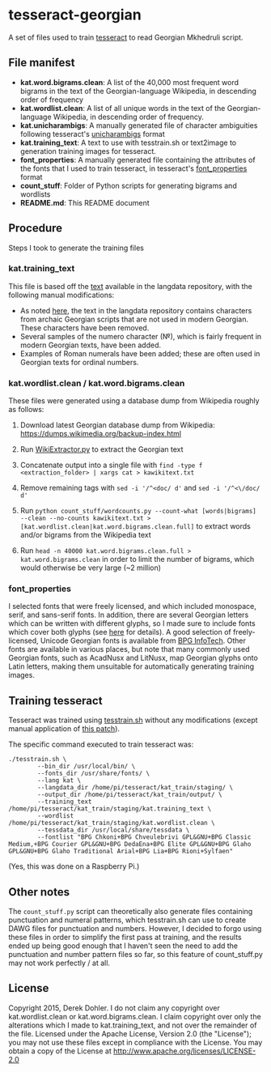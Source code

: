 # tesseract-georgian
 A set of files used to train [tesseract](https://code.google.com/p/tesseract-ocr/) to read Georgian
 Mkhedruli script.

## File manifest

- **kat.word.bigrams.clean**: A list of the 40,000 most frequent word bigrams in the text of the Georgian-language Wikipedia, in descending order of frequency
- **kat.wordlist.clean**: A list of all unique words in the text of the Georgian-language Wikipedia, in descending order of frequency.
- **kat.unicharambigs**: A manually generated file of character ambiguities following tesseract's [unicharambigs](https://tesseract-ocr.googlecode.com/git/doc/unicharambigs.5.html) format
- **kat.training_text**: A text to use with tesstrain.sh or text2image to generation training images for tesseract.
- **font_properties**: A manually generated file containing the attributes of the fonts that I used to train tesseract, in tesseract's [font\_properties](https://code.google.com/p/tesseract-ocr/wiki/TrainingTesseract3) format
- **count_stuff**: Folder of Python scripts for generating bigrams and wordlists
- **README.md**: This README document

## Procedure
Steps I took to generate the training files

### kat.training\_text
This file is based off the
[text](https://code.google.com/p/tesseract-ocr/source/browse/kat/kat.training_text?repo=langdata)
available in the langdata repository, with the following manual modifications:

- As noted [here](https://code.google.com/p/tesseract-ocr/issues/detail?id=1376), the text in the langdata repository contains characters from archaic Georgian scripts that are not used in modern Georgian. These characters have been removed.
- Several samples of the numero character (№), which is fairly frequent in modern Georgian texts, have been added.
- Examples of Roman numerals have been added; these are often used in Georgian texts for ordinal numbers.

### kat.wordlist.clean / kat.word.bigrams.clean
These files were generated using a database dump from Wikipedia roughly as follows:

1. Download latest Georgian database dump from Wikipedia:
https://dumps.wikimedia.org/backup-index.html

2. Run [WikiExtractor.py](https://github.com/bwbaugh/wikipedia-extractor) to extract the Georgian
text

3. Concatenate output into a single file with `find -type f <extraction_folder> | xargs cat >
kawikitext.txt`

4. Remove remaining <doc> tags with `sed -i '/^<doc/ d'` and `sed -i '/^<\/doc/ d'`

5. Run `python count_stuff/wordcounts.py --count-what [words|bigrams] --clean --no-counts
kawikitext.txt > [kat.wordlist.clean|kat.word.bigrams.clean.full]` to extract words and/or bigrams from
the Wikipedia text

6. Run `head -n 40000 kat.word.bigrams.clean.full > kat.word.bigrams.clean` in order to limit the
number of bigrams, which would otherwise be very large (~2 million)

### font\_properties
I selected fonts that were freely licensed, and which included monospace, serif, and sans-serif
fonts. In addition, there are several Georgian letters which can be written with different glyphs,
so I made sure to include fonts which cover both glyphs (see
[here](https://code.google.com/p/tesseract-ocr/issues/detail?id=1376) for details). A good selection
of freely-licensed, Unicode Georgian fonts is available from [BPG
InfoTech](https://bpgfonts.wordpress.com). Other fonts are available in various places, but note
that many commonly used Georgian fonts, such as AcadNusx and LitNusx, map Georgian glyphs onto Latin
letters, making them unsuitable for automatically generating training images.

## Training tesseract
Tesseract was trained using
[tesstrain.sh](https://tesseract-ocr.googlecode.com/git/training/tesstrain.sh) without any
modifications (except manual application of [this
patch](https://code.google.com/p/tesseract-ocr/issues/detail?id=1311)).

The specific command executed to train tesseract was:

```
./tesstrain.sh \
        --bin_dir /usr/local/bin/ \
        --fonts_dir /usr/share/fonts/ \
        --lang kat \
        --langdata_dir /home/pi/tesseract/kat_train/staging/ \
        --output_dir /home/pi/tesseract/kat_train/output/ \
        --training_text /home/pi/tesseract/kat_train/staging/kat.training_text \
        --wordlist /home/pi/tesseract/kat_train/staging/kat.wordlist.clean \
        --tessdata_dir /usr/local/share/tessdata \
        --fontlist "BPG Chkoni+BPG Chveulebrivi GPL&GNU+BPG Classic Medium,+BPG Courier GPL&GNU+BPG DedaEna+BPG Elite GPL&GNU+BPG Glaho GPL&GNU+BPG Glaho Traditional Arial+BPG Lia+BPG Rioni+Sylfaen"
```
(Yes, this was done on a Raspberry Pi.)

## Other notes
The `count_stuff.py` script can theoretically also generate files containing punctuation and
numeral patterns, which tesstrain.sh can use to create DAWG files for punctuation and numbers.
However, I decided to forgo using these files in order to simplify the first pass at training, and
the results ended up being good enough that I haven't seen the need to add the punctuation and
number pattern files so far, so this feature of count\_stuff.py may not work perfectly / at all.

## License
Copyright 2015, Derek Dohler.
I do not claim any copyright over kat.wordlist.clean or kat.word.bigrams.clean.
I claim copyright over only the alterations which I made to kat.training_text, and not over the remainder of the file.
Licensed under the Apache License, Version 2.0 (the "License"); you may not use these files except in compliance with the License.
You may obtain a copy of the License at http://www.apache.org/licenses/LICENSE-2.0
